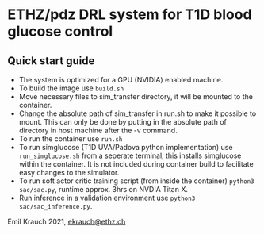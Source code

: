 # ETHZ/pdz DRL system for T1D blood glucose control

## Quick start guide
* The system is optimized for a GPU (NVIDIA) enabled machine. 
* To build the image use ``build.sh``
* Move necessary files to sim_transfer directory, it will be mounted to the container. 
* Change the absolute path of sim_transfer in run.sh to make it possible to mount. This can only be done by putting in the absolute path of directory in host machine after the -v command.
* To run the container use ``run.sh``
* To run simglucose (T1D UVA/Padova python implementation) use ``run_simglucose.sh`` from a seperate terminal, this installs simglucose within the container. It is not included during container build to facilitate easy changes to the simulator.  
* To run soft actor critic training script (from inside the container) ``python3 sac/sac.py``, runtime approx. 3hrs on NVDIA Titan X. 
* Run inference in a validation environment use ``python3 sac/sac_inference.py``.

Emil Krauch 2021, ekrauch@ethz.ch
